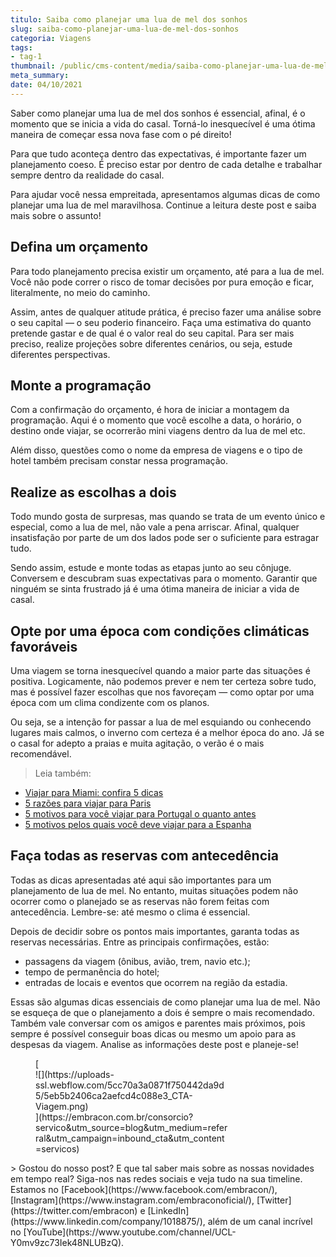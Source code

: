```yaml
---
titulo: Saiba como planejar uma lua de mel dos sonhos
slug: saiba-como-planejar-uma-lua-de-mel-dos-sonhos
categoria: Viagens
tags:
- tag-1
thumbnail: /public/cms-content/media/saiba-como-planejar-uma-lua-de-mel-dos-sonhos.jpeg
meta_summary: 
date: 04/10/2021
---
```

Saber como planejar uma lua de mel dos sonhos é essencial, afinal, é o momento que se inicia a vida do casal. Torná-lo inesquecível é uma ótima maneira de começar essa nova fase com o pé direito!

Para que tudo aconteça dentro das expectativas, é importante fazer um planejamento coeso. É preciso estar por dentro de cada detalhe e trabalhar sempre dentro da realidade do casal.

Para ajudar você nessa empreitada, apresentamos algumas dicas de como planejar uma lua de mel maravilhosa. Continue a leitura deste post e saiba mais sobre o assunto!

Defina um orçamento
-------------------

Para todo planejamento precisa existir um orçamento, até para a lua de mel. Você não pode correr o risco de tomar decisões por pura emoção e ficar, literalmente, no meio do caminho.

Assim, antes de qualquer atitude prática, é preciso fazer uma análise sobre o seu capital — o seu poderio financeiro. Faça uma estimativa do quanto pretende gastar e de qual é o valor real do seu capital. Para ser mais preciso, realize projeções sobre diferentes cenários, ou seja, estude diferentes perspectivas.

Monte a programação
-------------------

Com a confirmação do orçamento, é hora de iniciar a montagem da programação. Aqui é o momento que você escolhe a data, o horário, o destino onde viajar, se ocorrerão mini viagens dentro da lua de mel etc.

Além disso, questões como o nome da empresa de viagens e o tipo de hotel também precisam constar nessa programação.

Realize as escolhas a dois
--------------------------

Todo mundo gosta de surpresas, mas quando se trata de um evento único e especial, como a lua de mel, não vale a pena arriscar. Afinal, qualquer insatisfação por parte de um dos lados pode ser o suficiente para estragar tudo.

Sendo assim, estude e monte todas as etapas junto ao seu cônjuge. Conversem e descubram suas expectativas para o momento. Garantir que ninguém se sinta frustrado já é uma ótima maneira de iniciar a vida de casal.

Opte por uma época com condições climáticas favoráveis
------------------------------------------------------

Uma viagem se torna inesquecível quando a maior parte das situações é positiva. Logicamente, não podemos prever e nem ter certeza sobre tudo, mas é possível fazer escolhas que nos favoreçam — como optar por uma época com um clima condizente com os planos.

Ou seja, se a intenção for passar a lua de mel esquiando ou conhecendo lugares mais calmos, o inverno com certeza é a melhor época do ano. Já se o casal for adepto a praias e muita agitação, o verão é o mais recomendável.

> Leia também:

- [Viajar para Miami: confira 5 dicas](https://www.embracon.com.br/blog/viajar-para-miami-confira-5-dicas)
- [5 razões para viajar para Paris](https://www.embracon.com.br/blog/5-razoes-para-viajar-para-paris)
- [5 motivos para você viajar para Portugal o quanto antes](https://www.embracon.com.br/blog/5-motivos-para-voce-viajar-para-portugal-o-quanto-antes)
- [5 motivos pelos quais você deve viajar para a Espanha](https://www.embracon.com.br/blog/5-motivos-pelos-quais-voce-deve-viajar-para-a-espanha)

Faça todas as reservas com antecedência
---------------------------------------

Todas as dicas apresentadas até aqui são importantes para um planejamento de lua de mel. No entanto, muitas situações podem não ocorrer como o planejado se as reservas não forem feitas com antecedência. Lembre-se: até mesmo o clima é essencial.

Depois de decidir sobre os pontos mais importantes, garanta todas as reservas necessárias. Entre as principais confirmações, estão:

- passagens da viagem (ônibus, avião, trem, navio etc.);
- tempo de permanência do hotel;
- entradas de locais e eventos que ocorrem na região da estadia.

Essas são algumas dicas essenciais de como planejar uma lua de mel. Não se esqueça de que o planejamento a dois é sempre o mais recomendado. Também vale conversar com os amigos e parentes mais próximos, pois sempre é possível conseguir boas dicas ou mesmo um apoio para as despesas da viagem. Analise as informações deste post e planeje-se!

<figure class="w-richtext-figure-type-image w-richtext-align-center" style="max-width:310px">[<div>![](https://uploads-ssl.webflow.com/5cc70a3a0871f750442da9d5/5eb5b2406ca2aefcd4c088e3_CTA-Viagem.png)</div>](https://embracon.com.br/consorcio?servico&utm_source=blog&utm_medium=referral&utm_campaign=inbound_cta&utm_content=servicos)</figure>> Gostou do nosso post? E que tal saber mais sobre as nossas novidades em tempo real? Siga-nos nas redes sociais e veja tudo na sua timeline. Estamos no [Facebook](https://www.facebook.com/embracon/), [Instagram](https://www.instagram.com/embraconoficial/), [Twitter](https://twitter.com/embracon) e [LinkedIn](https://www.linkedin.com/company/1018875/), além de um canal incrível no [YouTube](https://www.youtube.com/channel/UCL-Y0mv9zc73Iek48NLUBzQ).
